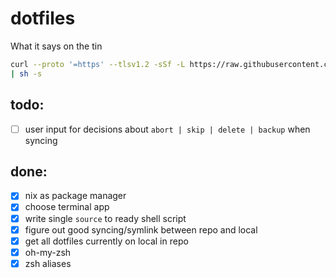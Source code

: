 # dotfiles
What it says on the tin

```sh
curl --proto '=https' --tlsv1.2 -sSf -L https://raw.githubusercontent.com/lobes/dotfiles/base/pewpew.sh 
| sh -s
```

## todo:
- [ ] user input for decisions about `abort | skip | delete | backup` when syncing

## done: 
- [x] nix as package manager
- [x] choose terminal app
- [x] write single `source` to ready shell script
- [x] figure out good syncing/symlink between repo and local
- [x] get all dotfiles currently on local in repo
- [x] oh-my-zsh
- [x] zsh aliases
